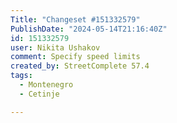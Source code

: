 ```yaml
---
Title: "Changeset #151332579"
PublishDate: "2024-05-14T21:16:40Z"
id: 151332579
user: Nikita Ushakov
comment: Specify speed limits
created_by: StreetComplete 57.4
tags:
  - Montenegro
  - Cetinje

---
```

